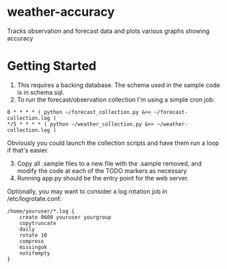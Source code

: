 # weather-accuracy
Tracks observation and forecast data and plots various graphs showing accuracy

# Getting Started
1. This requires a backing database. The schema used in the sample code is in schema.sql.
2. To run the forecast/observation collection I'm using a simple cron job:
```
0 * * * * ( python ~/forecast_collection.py &>> ~/forecast-collection.log )
*/5 * * * * ( python ~/weather_collection.py &>> ~/weather-collection.log )
```
Obviously you could launch the collection scripts and have them run a loop if that's easier.

3. Copy all .sample files to a new file with the .sample removed, and modify the code at each of the TODO markers as necessary
4. Running app.py should be the entry point for the web server.

Optionally, you may want to consider a log rotation job in /etc/logrotate.conf:
```
/home/youruser/*.log {
    create 0600 youruser yourgroup
    copytruncate
    daily
    rotate 10
    compress
    missingok
    notifempty
}
```
